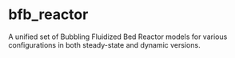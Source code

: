 # bfb_reactor
A unified set of Bubbling Fluidized Bed Reactor models for various configurations in both steady-state and dynamic versions.
